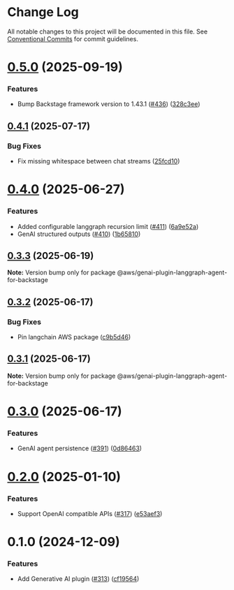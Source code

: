 # Change Log

All notable changes to this project will be documented in this file.
See [Conventional Commits](https://conventionalcommits.org) for commit guidelines.

# [0.5.0](https://github.com/awslabs/backstage-plugins-for-aws/compare/@aws/genai-plugin-langgraph-agent-for-backstage@0.4.1...@aws/genai-plugin-langgraph-agent-for-backstage@0.5.0) (2025-09-19)


### Features

* Bump Backstage framework version to 1.43.1 ([#436](https://github.com/awslabs/backstage-plugins-for-aws/issues/436)) ([328c3ee](https://github.com/awslabs/backstage-plugins-for-aws/commit/328c3ee74d67b78432d51ba29e6aef16e94bec25))





## [0.4.1](https://github.com/awslabs/backstage-plugins-for-aws/compare/@aws/genai-plugin-langgraph-agent-for-backstage@0.4.0...@aws/genai-plugin-langgraph-agent-for-backstage@0.4.1) (2025-07-17)


### Bug Fixes

* Fix missing whitespace between chat streams ([25fcd10](https://github.com/awslabs/backstage-plugins-for-aws/commit/25fcd10953eaa2148084fcda7ced39131ba2ba20))





# [0.4.0](https://github.com/awslabs/backstage-plugins-for-aws/compare/@aws/genai-plugin-langgraph-agent-for-backstage@0.3.3...@aws/genai-plugin-langgraph-agent-for-backstage@0.4.0) (2025-06-27)


### Features

* Added configurable langgraph recursion limit ([#411](https://github.com/awslabs/backstage-plugins-for-aws/issues/411)) ([6a9e52a](https://github.com/awslabs/backstage-plugins-for-aws/commit/6a9e52a51608d20512c84e16894eacb7dc1cb014))
* GenAI structured outputs ([#410](https://github.com/awslabs/backstage-plugins-for-aws/issues/410)) ([1b65810](https://github.com/awslabs/backstage-plugins-for-aws/commit/1b658108ad08036c7bfb0df10ff82775f70a8d05))





## [0.3.3](https://github.com/awslabs/backstage-plugins-for-aws/compare/@aws/genai-plugin-langgraph-agent-for-backstage@0.3.2...@aws/genai-plugin-langgraph-agent-for-backstage@0.3.3) (2025-06-19)

**Note:** Version bump only for package @aws/genai-plugin-langgraph-agent-for-backstage





## [0.3.2](https://github.com/awslabs/backstage-plugins-for-aws/compare/@aws/genai-plugin-langgraph-agent-for-backstage@0.3.1...@aws/genai-plugin-langgraph-agent-for-backstage@0.3.2) (2025-06-17)


### Bug Fixes

* Pin langchain AWS package ([c9b5d46](https://github.com/awslabs/backstage-plugins-for-aws/commit/c9b5d46e76f13588f09fe00c760f12a4e5ae34c9))





## [0.3.1](https://github.com/awslabs/backstage-plugins-for-aws/compare/@aws/genai-plugin-langgraph-agent-for-backstage@0.3.0...@aws/genai-plugin-langgraph-agent-for-backstage@0.3.1) (2025-06-17)

**Note:** Version bump only for package @aws/genai-plugin-langgraph-agent-for-backstage





# [0.3.0](https://github.com/awslabs/backstage-plugins-for-aws/compare/@aws/genai-plugin-langgraph-agent-for-backstage@0.2.0...@aws/genai-plugin-langgraph-agent-for-backstage@0.3.0) (2025-06-17)


### Features

* GenAI agent persistence ([#391](https://github.com/awslabs/backstage-plugins-for-aws/issues/391)) ([0d86463](https://github.com/awslabs/backstage-plugins-for-aws/commit/0d8646347c70d1cd19857a1f7758e74863ec0e08))





# [0.2.0](https://github.com/awslabs/backstage-plugins-for-aws/compare/@aws/genai-plugin-langgraph-agent-for-backstage@0.1.0...@aws/genai-plugin-langgraph-agent-for-backstage@0.2.0) (2025-01-10)


### Features

* Support OpenAI compatible APIs ([#317](https://github.com/awslabs/backstage-plugins-for-aws/issues/317)) ([e53aef3](https://github.com/awslabs/backstage-plugins-for-aws/commit/e53aef3813aa440d163a919c65d4764c071d78d4))





# 0.1.0 (2024-12-09)


### Features

* Add Generative AI plugin ([#313](https://github.com/awslabs/backstage-plugins-for-aws/issues/313)) ([cf19564](https://github.com/awslabs/backstage-plugins-for-aws/commit/cf19564d5395d58e98417405fa36553f86530a36))
